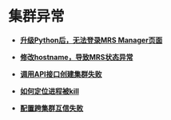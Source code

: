 # 集群异常<a name="ZH-CN_TOPIC_0169515037"></a>

-   **[升级Python后，无法登录MRS Manager页面](升级Python后-无法登录MRS-Manager页面.md)**  

-   **[修改hostname，导致MRS状态异常](修改hostname-导致MRS状态异常.md)**  

-   **[调用API接口创建集群失败](调用API接口创建集群失败.md)**  

-   **[如何定位进程被kill](如何定位进程被kill.md)**  

-   **[配置跨集群互信失败](配置跨集群互信失败.md)**  


